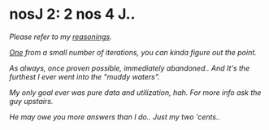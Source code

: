 # nosJ 2: 2 nos 4 J..

_Please refer to my [reasonings](https://github.com/KayserSoze42/extend.io/tree/main/src/C-mo)._

_[One](https://github.com/KayserSoze42/extend.io/blob/main/src/neveroddoreven/nosJ/2nos4J.py) from a small number of iterations, you can kinda figure out the point._

_As always, once proven possible, immediately abandoned.. And It's the furthest I ever went into the "muddy waters"._

_My only goal ever was pure data and utilization, hah. For more info ask the guy upstairs._

_He may owe you more answers than I do.. Just my two 'cents.._
